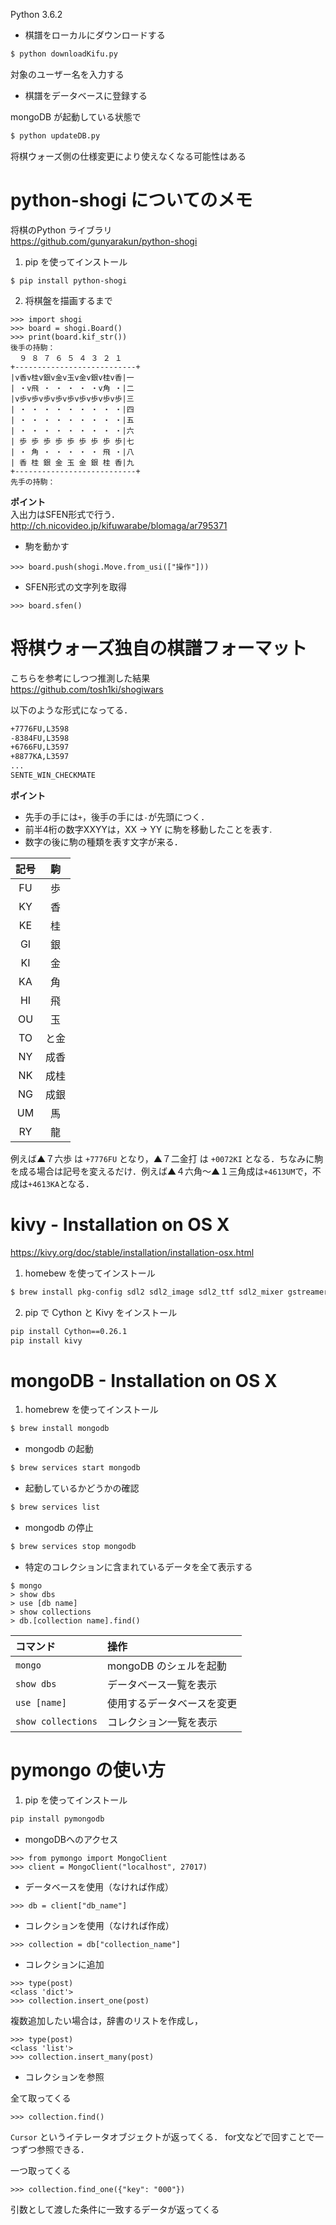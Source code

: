 Python 3.6.2

+ 棋譜をローカルにダウンロードする

```python
$ python downloadKifu.py
```
対象のユーザー名を入力する


+ 棋譜をデータベースに登録する

mongoDB が起動している状態で
```python
$ python updateDB.py
```

将棋ウォーズ側の仕様変更により使えなくなる可能性はある

# python-shogi についてのメモ
将棋のPython ライブラリ  
https://github.com/gunyarakun/python-shogi

1. pip を使ってインストール
```
$ pip install python-shogi
```

2. 将棋盤を描画するまで
```
>>> import shogi
>>> board = shogi.Board()
>>> print(board.kif_str())
後手の持駒：
  ９ ８ ７ ６ ５ ４ ３ ２ １
+---------------------------+
|v香v桂v銀v金v玉v金v銀v桂v香|一
| ・v飛 ・ ・ ・ ・ ・v角 ・|二
|v歩v歩v歩v歩v歩v歩v歩v歩v歩|三
| ・ ・ ・ ・ ・ ・ ・ ・ ・|四
| ・ ・ ・ ・ ・ ・ ・ ・ ・|五
| ・ ・ ・ ・ ・ ・ ・ ・ ・|六
| 歩 歩 歩 歩 歩 歩 歩 歩 歩|七
| ・ 角 ・ ・ ・ ・ ・ 飛 ・|八
| 香 桂 銀 金 玉 金 銀 桂 香|九
+---------------------------+
先手の持駒：
```

**ポイント**  
入出力はSFEN形式で行う．  
http://ch.nicovideo.jp/kifuwarabe/blomaga/ar795371

+ 駒を動かす
```
>>> board.push(shogi.Move.from_usi(["操作"]))
```

+ SFEN形式の文字列を取得
```
>>> board.sfen()
```

# 将棋ウォーズ独自の棋譜フォーマット
こちらを参考にしつつ推測した結果  
https://github.com/tosh1ki/shogiwars

以下のような形式になってる．
```bash
+7776FU,L3598
-8384FU,L3598
+6766FU,L3597
+8877KA,L3597
...
SENTE_WIN_CHECKMATE
```

**ポイント**

+ 先手の手には`+`，後手の手には`-`が先頭につく．
+ 前半4桁の数字XXYYは，XX -> YY に駒を移動したことを表す.
+ 数字の後に駒の種類を表す文字が来る．

| 記号 | 駒 |
|:---:|:---:|
| FU  | 歩  |
| KY  | 香  |
| KE  | 桂  |
| GI  | 銀  |
| KI  | 金  |
| KA  | 角  |
| HI  | 飛  |
| OU  | 玉  |
| TO  | と金|
| NY  | 成香|
| NK  | 成桂|
| NG  | 成銀|
| UM  | 馬  |
| RY  | 龍  |

例えば▲７六歩 は `+7776FU` となり，▲７二金打 は `+0072KI` となる．ちなみに駒を成る場合は記号を変えるだけ．例えば▲４六角〜▲１三角成は`+4613UM`で，不成は`+4613KA`となる．


# kivy - Installation on OS X
https://kivy.org/doc/stable/installation/installation-osx.html

1. homebew を使ってインストール
```bash
$ brew install pkg-config sdl2 sdl2_image sdl2_ttf sdl2_mixer gstreamer
```

2. pip で Cython と Kivy をインストール
```bash
pip install Cython==0.26.1
pip install kivy
```

# mongoDB - Installation on OS X

1. homebrew を使ってインストール
```bash
$ brew install mongodb
```

+ mongodb の起動
```bash
$ brew services start mongodb
```

+ 起動しているかどうかの確認
```bash
$ brew services list
```

+ mongodb の停止
```bash
$ brew services stop mongodb
```

+ 特定のコレクションに含まれているデータを全て表示する
```
$ mongo
> show dbs
> use [db name]
> show collections
> db.[collection name].find()
``` 

|コマンド | 操作 |
|:---|:---|
| `mongo` | mongoDB のシェルを起動 | 
| `show dbs` | データベース一覧を表示 | 
| `use [name]` | 使用するデータベースを変更 | 
| `show collections` | コレクション一覧を表示 |


# pymongo の使い方

1. pip を使ってインストール
```bash
pip install pymongodb
```

+ mongoDBへのアクセス
```
>>> from pymongo import MongoClient
>>> client = MongoClient("localhost", 27017)
```

+ データベースを使用（なければ作成）
```
>>> db = client["db_name"]
```

+ コレクションを使用（なければ作成）
```
>>> collection = db["collection_name"]
```

+ コレクションに追加
```
>>> type(post)
<class 'dict'>
>>> collection.insert_one(post)
```

複数追加したい場合は，辞書のリストを作成し，

```
>>> type(post)
<class 'list'>
>>> collection.insert_many(post)
```

+ コレクションを参照

全て取ってくる
```
>>> collection.find()
```

`Cursor` というイテレータオブジェクトが返ってくる．
for文などで回すことで一つずつ参照できる．

一つ取ってくる
```
>>> collection.find_one({"key": "000"})
```
引数として渡した条件に一致するデータが返ってくる
